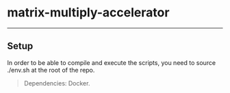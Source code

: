 # matrix-multiply-accelerator

---

## Setup

In order to be able to compile and execute the scripts, you need to source ./env.sh at the root of the repo.

> Dependencies: Docker. 
